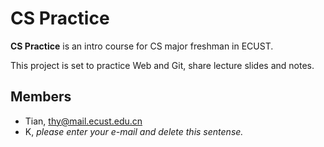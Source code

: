 # CS Practice

**CS Practice** is an intro course for CS major freshman in ECUST. 

This project is set to practice Web and Git, share lecture slides and notes.

## Members

* Tian, thy@mail.ecust.edu.cn
* K, *please enter your e-mail and delete this sentense.*
